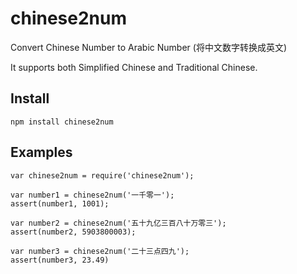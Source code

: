 # chinese2num
Convert Chinese Number to Arabic Number (将中文数字转换成英文)

It supports both Simplified Chinese and Traditional Chinese.

## Install
```
npm install chinese2num
```

## Examples
```
var chinese2num = require('chinese2num');

var number1 = chinese2num('一千零一');
assert(number1, 1001);

var number2 = chinese2num('五十九亿三百八十万零三');
assert(number2, 5903800003);

var number3 = chinese2num('二十三点四九');
assert(number3, 23.49)

```
